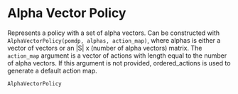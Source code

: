 # Alpha Vector Policy

Represents a policy with a set of alpha vectors. Can be constructed with `AlphaVectorPolicy(pomdp, alphas, action_map)`, where alphas is either a vector of vectors or an |S| x (number of alpha vectors) matrix. The `action_map` argument is a vector of actions with length equal to the number of alpha vectors. If this argument is not provided, ordered_actions is used to generate a default action map.

```@docs
AlphaVectorPolicy
``` 
